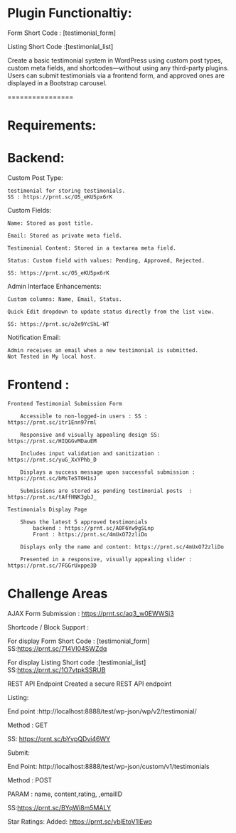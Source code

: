 Plugin Functionaltiy:
=====================

Form Short Code : [testimonial_form]

Listing Short Code :[testimonial_list] 

Create a basic testimonial system in WordPress using custom post types, custom meta fields, and shortcodes—without using any third-party plugins. 
Users can submit testimonials via a frontend form, and approved ones are displayed in a Bootstrap carousel.

================

Requirements:
==============


Backend:
=========


Custom Post Type:

    testimonial for storing testimonials. 
    SS : https://prnt.sc/O5_eKU5px6rK

Custom Fields:

    Name: Stored as post title.

    Email: Stored as private meta field.

    Testimonial Content: Stored in a textarea meta field.

    Status: Custom field with values: Pending, Approved, Rejected.

    SS: https://prnt.sc/O5_eKU5px6rK

Admin Interface Enhancements:

    Custom columns: Name, Email, Status.

    Quick Edit dropdown to update status directly from the list view.

    SS: https://prnt.sc/o2e9YcShL-WT

Notification Email:

    Admin receives an email when a new testimonial is submitted.
    Not Tested in My local host.




Frontend :
===========


    Frontend Testimonial Submission Form

        Accessible to non-logged-in users : SS : https://prnt.sc/itr1Enn97rml

        Responsive and visually appealing design SS: https://prnt.sc/HIQGGvMDauEM

        Includes input validation and sanitization : https://prnt.sc/yuG_XxYPhb_D

        Displays a success message upon successful submission : https://prnt.sc/bMsTe5T0H1sJ

        Submissions are stored as pending testimonial posts  : https://prnt.sc/tAffHNK3gbJ_

    Testimonials Display Page

        Shows the latest 5 approved testimonials 
            backend : https://prnt.sc/A0F6Yw9gSLnp
            Front : https://prnt.sc/4mUxO72zliDo

        Displays only the name and content: https://prnt.sc/4mUxO72zliDo

        Presented in a responsive, visually appealing slider : https://prnt.sc/7FGGrUxppe3D

      
Challenge Areas
=================

AJAX Form Submission : https://prnt.sc/aq3_w0EWWSj3

Shortcode / Block Support :

For display Form Short Code :  [testimonial_form]  
SS:https://prnt.sc/714VI04SWZdq

For display Listing Short code :[testimonial_list]  
SS:https://prnt.sc/1O7vtpkSSRUB


REST API Endpoint
Created a secure REST API endpoint 

Listing:

 End point :http://localhost:8888/test/wp-json/wp/v2/testimonial/
 
 Method : GET
 
 SS: https://prnt.sc/bYvpQDvi46WY
 


Submit: 

 End Point: http://localhost:8888/test/wp-json/custom/v1/testimonials
 
 Method : POST
 
 PARAM : name, content,rating, ,emailID
 
 SS:https://prnt.sc/BYqWi8m5MALY
 


Star Ratings: Added: https://prnt.sc/vblEtoV1lEwo

